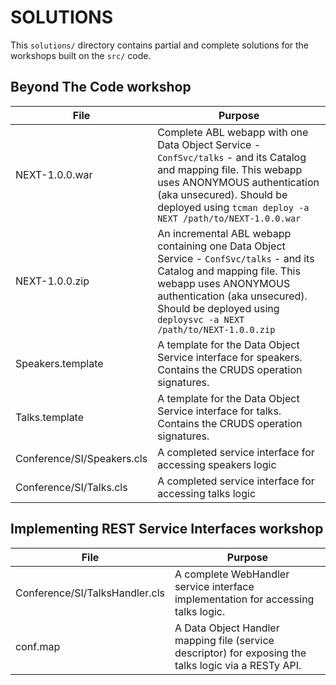 # SOLUTIONS
This `solutions/` directory contains partial and complete solutions for the workshops built on the `src/` code.

## Beyond The Code workshop
 File | Purpose 
---- | ---- 
NEXT-1.0.0.war | Complete ABL webapp with one Data Object Service - `ConfSvc/talks` - and its Catalog and mapping file. This webapp uses ANONYMOUS authentication (aka unsecured). Should be deployed using `tcman deploy -a NEXT /path/to/NEXT-1.0.0.war`
NEXT-1.0.0.zip | An incremental ABL webapp containing one Data Object Service - `ConfSvc/talks` - and its Catalog and mapping file. This webapp uses ANONYMOUS authentication (aka unsecured). Should be deployed using `deploysvc -a NEXT /path/to/NEXT-1.0.0.zip`
Speakers.template | A template for the Data Object Service interface for speakers. Contains the CRUDS operation signatures.
Talks.template | A template for the Data Object Service interface for talks. Contains the CRUDS operation signatures.
Conference/SI/Speakers.cls | A completed service interface for accessing speakers logic 
Conference/SI/Talks.cls | A completed service interface for accessing talks logic 



## Implementing REST Service Interfaces workshop
 File | Purpose 
---- | ---- 
Conference/SI/TalksHandler.cls | A complete WebHandler service interface implementation for accessing talks logic.
conf.map | A Data Object Handler mapping file (service descriptor) for exposing the talks logic via a RESTy API.
